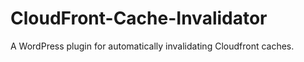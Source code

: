 # CloudFront-Cache-Invalidator
A WordPress plugin for automatically invalidating Cloudfront caches.
